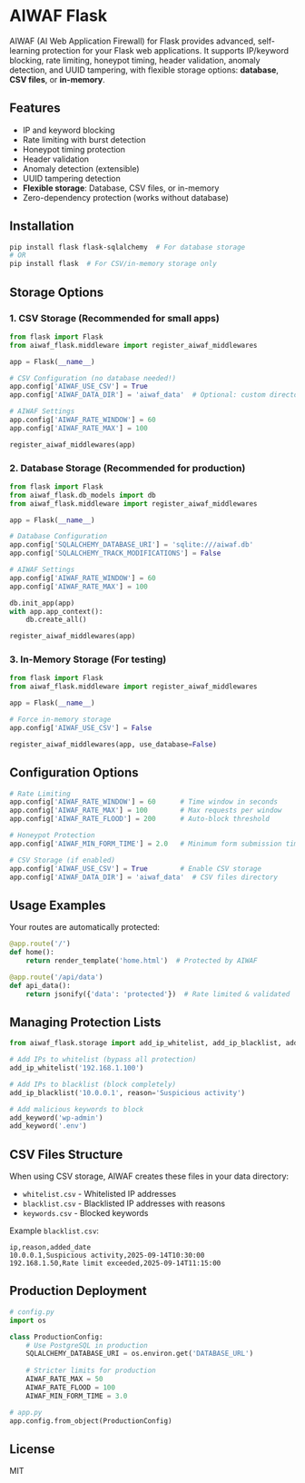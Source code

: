 # AIWAF Flask

AIWAF (AI Web Application Firewall) for Flask provides advanced, self-learning protection for your Flask web applications. It supports IP/keyword blocking, rate limiting, honeypot timing, header validation, anomaly detection, and UUID tampering, with flexible storage options: **database**, **CSV files**, or **in-memory**.

## Features
- IP and keyword blocking
- Rate limiting with burst detection
- Honeypot timing protection
- Header validation
- Anomaly detection (extensible)
- UUID tampering detection
- **Flexible storage**: Database, CSV files, or in-memory
- Zero-dependency protection (works without database)

## Installation

```bash
pip install flask flask-sqlalchemy  # For database storage
# OR
pip install flask  # For CSV/in-memory storage only
```

## Storage Options

### 1. **CSV Storage (Recommended for small apps)**
```python
from flask import Flask
from aiwaf_flask.middleware import register_aiwaf_middlewares

app = Flask(__name__)

# CSV Configuration (no database needed!)
app.config['AIWAF_USE_CSV'] = True
app.config['AIWAF_DATA_DIR'] = 'aiwaf_data'  # Optional: custom directory

# AIWAF Settings
app.config['AIWAF_RATE_WINDOW'] = 60
app.config['AIWAF_RATE_MAX'] = 100

register_aiwaf_middlewares(app)
```

### 2. **Database Storage (Recommended for production)**
```python
from flask import Flask
from aiwaf_flask.db_models import db
from aiwaf_flask.middleware import register_aiwaf_middlewares

app = Flask(__name__)

# Database Configuration
app.config['SQLALCHEMY_DATABASE_URI'] = 'sqlite:///aiwaf.db'
app.config['SQLALCHEMY_TRACK_MODIFICATIONS'] = False

# AIWAF Settings
app.config['AIWAF_RATE_WINDOW'] = 60
app.config['AIWAF_RATE_MAX'] = 100

db.init_app(app)
with app.app_context():
    db.create_all()

register_aiwaf_middlewares(app)
```

### 3. **In-Memory Storage (For testing)**
```python
from flask import Flask
from aiwaf_flask.middleware import register_aiwaf_middlewares

app = Flask(__name__)

# Force in-memory storage
app.config['AIWAF_USE_CSV'] = False

register_aiwaf_middlewares(app, use_database=False)
```

## Configuration Options

```python
# Rate Limiting
app.config['AIWAF_RATE_WINDOW'] = 60      # Time window in seconds
app.config['AIWAF_RATE_MAX'] = 100        # Max requests per window
app.config['AIWAF_RATE_FLOOD'] = 200      # Auto-block threshold

# Honeypot Protection
app.config['AIWAF_MIN_FORM_TIME'] = 2.0   # Minimum form submission time

# CSV Storage (if enabled)
app.config['AIWAF_USE_CSV'] = True        # Enable CSV storage
app.config['AIWAF_DATA_DIR'] = 'aiwaf_data'  # CSV files directory
```

## Usage Examples

Your routes are automatically protected:

```python
@app.route('/')
def home():
    return render_template('home.html')  # Protected by AIWAF

@app.route('/api/data')
def api_data():
    return jsonify({'data': 'protected'})  # Rate limited & validated
```

## Managing Protection Lists

```python
from aiwaf_flask.storage import add_ip_whitelist, add_ip_blacklist, add_keyword

# Add IPs to whitelist (bypass all protection)
add_ip_whitelist('192.168.1.100')

# Add IPs to blacklist (block completely)
add_ip_blacklist('10.0.0.1', reason='Suspicious activity')

# Add malicious keywords to block
add_keyword('wp-admin')
add_keyword('.env')
```

## CSV Files Structure

When using CSV storage, AIWAF creates these files in your data directory:

- `whitelist.csv` - Whitelisted IP addresses
- `blacklist.csv` - Blacklisted IP addresses with reasons
- `keywords.csv` - Blocked keywords

Example `blacklist.csv`:
```csv
ip,reason,added_date
10.0.0.1,Suspicious activity,2025-09-14T10:30:00
192.168.1.50,Rate limit exceeded,2025-09-14T11:15:00
```

## Production Deployment

```python
# config.py
import os

class ProductionConfig:
    # Use PostgreSQL in production
    SQLALCHEMY_DATABASE_URI = os.environ.get('DATABASE_URL')
    
    # Stricter limits for production
    AIWAF_RATE_MAX = 50
    AIWAF_RATE_FLOOD = 100
    AIWAF_MIN_FORM_TIME = 3.0

# app.py
app.config.from_object(ProductionConfig)
```

## License
MIT

